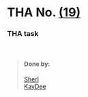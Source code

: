 # THA No.  [(19)](https://csb-6q2dd.netlify.app/)

### THA task

<br>

> #### Done by:
>[Sherl](https://github.com/aayushi221/Devsnest-Frontend/tree/main/dontreact/src/day19)  <br>
>[KayDee](https://github.com/kaydee0502/devsnest-frontend/tree/master/react%20thas/devsnest/src/Day19) <br>

